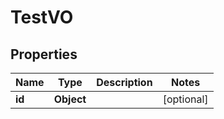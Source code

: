 

# TestVO


## Properties

| Name | Type | Description | Notes |
|------------ | ------------- | ------------- | -------------|
|**id** | **Object** |  |  [optional] |



